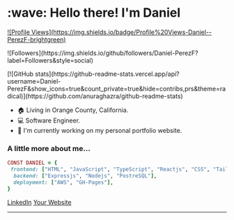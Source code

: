 <h1 align="left" id="macropower-title">:wave: Hello there! I'm Daniel</h1>
<p align="left">
  <a href="https://github.com/Daniel-PerezF">
   ![Profile Views](https://img.shields.io/badge/Profile%20Views-Daniel--PerezF-brightgreen)

  </a>
  <div>
   ![Followers](https://img.shields.io/github/followers/Daniel-PerezF?label=Followers&style=social)

  </div>
 
</p>

<div>
  [![GitHub stats](https://github-readme-stats.vercel.app/api?username=Daniel-PerezF&show_icons=true&count_private=true&hide=contribs,prs&theme=radical)](https://github.com/anuraghazra/github-readme-stats)

</div>

- :house: Living in Orange County, California.
- :computer: Software Engineer.
- :dart: I'm currently working on my personal portfolio website.


### A little more about me...  

```ruby
CONST DANIEL = {
 frontend: ["HTML", "JavaScript", "TypeScript", "Reactjs", "CSS", "Tailwind"],
  backend: ["Expressjs", "Nodejs", "PostreSQL"],
  deployment: ["AWS", "GH-Pages"],
}
```
[LinkedIn](https://www.linkedin.com/in/daniel-f-perez/)
[Your Website](danielperez.io)


---
